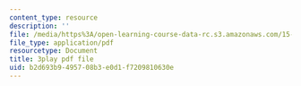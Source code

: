 ```yaml
---
content_type: resource
description: ''
file: /media/https%3A/open-learning-course-data-rc.s3.amazonaws.com/15-390-new-enterprises-spring-2013/b2d693b9495708b3e0d1f7209810630e_oD7X3KvJAVk.pdf
file_type: application/pdf
resourcetype: Document
title: 3play pdf file
uid: b2d693b9-4957-08b3-e0d1-f7209810630e
---
```

